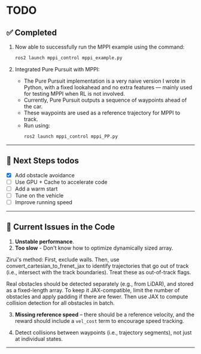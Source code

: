 # TODO

## ✅ Completed

1. Now able to successfully run the MPPI example using the command:
   ```bash
   ros2 launch mppi_control mppi_example.py
   ```

2. Integrated Pure Pursuit with MPPI:
    - The Pure Pursuit implementation is a very naive version I wrote in Python, with a fixed lookahead and no extra features — mainly used for testing MPPI when RL is not involved.
   - Currently, Pure Pursuit outputs a sequence of waypoints ahead of the car.
   - These waypoints are used as a reference trajectory for MPPI to track.
   - Run using:
     ```bash
     ros2 launch mppi_control mppi_PP.py
     ```

---
## 📌 Next Steps todos
- [x] Add obstacle avoidance
- [ ] Use GPU + Cache to accelerate code
- [ ] Add a warm start
- [ ] Tune on the vehicle
- [ ] Improve running speed

---

## 🚧 Current Issues in the Code

1. **Unstable performance**.  
2. **Too slow** - Don't know how to optimize dynamically sized array.

Zirui's method: First, exclude walls. Then, use convert_cartesian_to_frenet_jax to identify trajectories that go out of track (i.e., intersect with the track boundaries). Treat these as out-of-track flags.

Real obstacles should be detected separately (e.g., from LiDAR), and stored as a fixed-length array. To keep it JAX-compatible, limit the number of obstacles and apply padding if there are fewer. Then use JAX to compute collision detection for all obstacles in batch.

3. **Missing reference speed** – there should be a reference velocity, and the reward should include a `vel_cost` term to encourage speed tracking.

4. Detect collisions between waypoints (i.e., trajectory segments), not just at individual states.

---